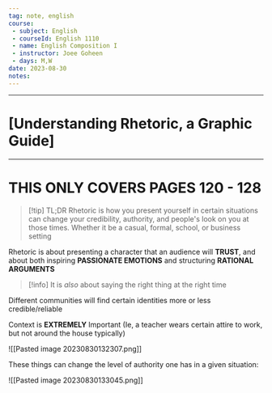 ```yaml
---
tag: note, english
course:
 - subject: English
 - courseId: English 1110
 - name: English Composition I
 - instructor: Joee Goheen
 - days: M,W
date: 2023-08-30
notes: 
---
```


---

# [Understanding Rhetoric, a Graphic Guide]

---

# THIS ONLY COVERS PAGES 120 - 128


> [!tip] TL;DR
Rhetoric is how you present yourself in certain situations can change your credibility, authority, and people's look on you at those times. Whether it be a casual, formal, school, or business setting


Rhetoric is about presenting a character that an audience will **TRUST**, and about both inspiring **PASSIONATE EMOTIONS** and structuring **RATIONAL ARGUMENTS**

>[!info]
>It is *also* about saying the right thing at the right time


Different communities will find certain identities more or less credible/reliable

Context is **EXTREMELY** Important (Ie, a teacher wears certain attire to work, but not around the house typically)

![[Pasted image 20230830132307.png]]


These things can change the level of authority one has in a given situation:

![[Pasted image 20230830133045.png]]